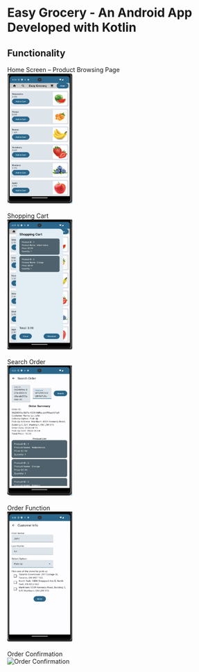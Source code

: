 # Easy Grocery​ - An Android App Developed with Kotlin

## Functionality​
Home Screen – Product Browsing Page​
<br>
<img src="./images/HomeScreen.png" alt="Home Screen" width="150" height="300">
<br>
<br>
Shopping Cart 
<br>
<img src="./images/ShoppingCart.png" alt="Shopping Cart" width="150" height="300">
<br>
<br>
Search Order
<br>
<img src="./images/SearchOrder.png" alt="Search Order" width="150" height="300">
<br>
<br>
Order Function
<br>
<img src="./images/OrderFunction.png" alt="Order Function" width="150" height="300">
<br>
<br>
Order Confirmation
<br>
<img src="./images/OrderConfirmation​.png" alt="Order Confirmation" width="150" height="300">
<br>
<br>